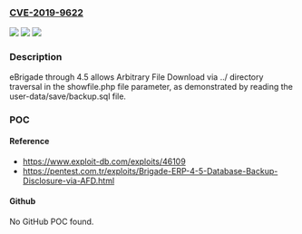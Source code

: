 ### [CVE-2019-9622](https://cve.mitre.org/cgi-bin/cvename.cgi?name=CVE-2019-9622)
![](https://img.shields.io/static/v1?label=Product&message=n%2Fa&color=blue)
![](https://img.shields.io/static/v1?label=Version&message=n%2Fa&color=blue)
![](https://img.shields.io/static/v1?label=Vulnerability&message=n%2Fa&color=brighgreen)

### Description

eBrigade through 4.5 allows Arbitrary File Download via ../ directory traversal in the showfile.php file parameter, as demonstrated by reading the user-data/save/backup.sql file.

### POC

#### Reference
- https://www.exploit-db.com/exploits/46109
- https://pentest.com.tr/exploits/Brigade-ERP-4-5-Database-Backup-Disclosure-via-AFD.html

#### Github
No GitHub POC found.


